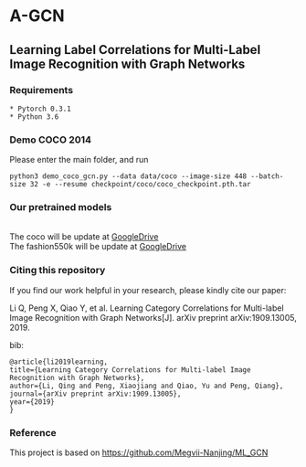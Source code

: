 # A-GCN
## Learning Label Correlations for Multi-Label Image Recognition with Graph Networks

### Requirements

    * Pytorch 0.3.1
    * Python 3.6

### Demo COCO 2014

Please enter the main folder, and run

    python3 demo_coco_gcn.py --data data/coco --image-size 448 --batch-size 32 -e --resume checkpoint/coco/coco_checkpoint.pth.tar

### Our pretrained models

<br>The coco will be update at [GoogleDrive](https://drive.google.com/drive/folders/13xHdfSpXR6uVGXq_bJ3g2HTbNfcU1oBw?usp=sharing)
<br>The fashion550k will be update at [GoogleDrive](https://drive.google.com/drive/folders/13xHdfSpXR6uVGXq_bJ3g2HTbNfcU1oBw?usp=sharing)


### Citing this repository

If you find our work helpful in your research, please kindly cite our paper:

   Li Q, Peng X, Qiao Y, et al. Learning Category Correlations for Multi-label Image Recognition with Graph Networks[J]. arXiv preprint        arXiv:1909.13005, 2019.
   
 bib:
   
    @article{li2019learning,
    title={Learning Category Correlations for Multi-label Image Recognition with Graph Networks},
    author={Li, Qing and Peng, Xiaojiang and Qiao, Yu and Peng, Qiang},
    journal={arXiv preprint arXiv:1909.13005},
    year={2019}
    }

### Reference

This project is based on https://github.com/Megvii-Nanjing/ML_GCN

